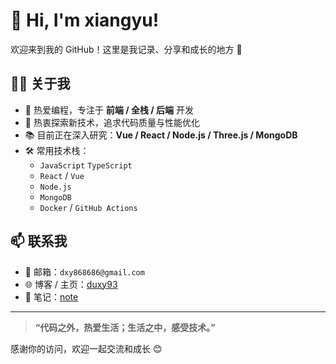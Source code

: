 # 👋 Hi, I'm xiangyu!

欢迎来到我的 GitHub！这里是我记录、分享和成长的地方 🚀

## 👨‍💻 关于我

- 🎯 热爱编程，专注于 **前端 / 全栈 / 后端** 开发
- 🧠 热衷探索新技术，追求代码质量与性能优化
- 📚 目前正在深入研究：**Vue / React / Node.js / Three.js / MongoDB**
- 🛠️ 常用技术栈：
  - `JavaScript` `TypeScript`
  - `React` / `Vue`
  - `Node.js`
  - `MongoDB`
  - `Docker` / `GitHub Actions`


## 📫 联系我

- 📧 邮箱：`dxy868686@gmail.com`
- 🌐 博客 / 主页：[duxy93](https://duxy93.com)
- 📓 笔记：[note](https://github.com/xiangyuisabatman/xiangyuisabatman/issues)

---

> **“代码之外，热爱生活；生活之中，感受技术。”**

感谢你的访问，欢迎一起交流和成长 😊
